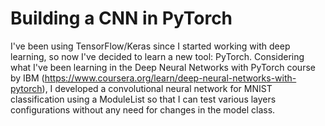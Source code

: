 # Building a CNN in PyTorch


I've been using TensorFlow/Keras since I started working with deep learning, so now I've decided to learn a new tool: PyTorch. Considering what I've been learning in the Deep Neural Networks with PyTorch course by IBM (https://www.coursera.org/learn/deep-neural-networks-with-pytorch), I developed a convolutional neural network for MNIST classification using a ModuleList so that I can test various layers configurations without any need for changes in the model class.
